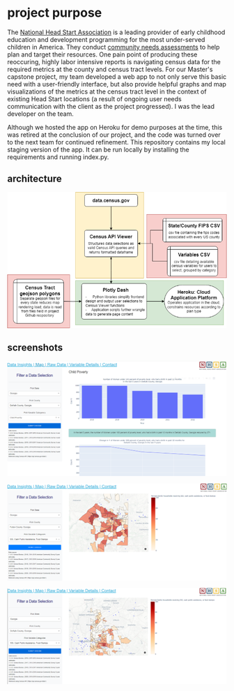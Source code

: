 # project purpose

The [National Head Start Association](https://nhsa.org/) is a leading provider of early childhood education and development programming for the most under-served children in America. They conduct [community needs assessments](https://eclkc.ohs.acf.hhs.gov/program-planning/article/community-assessment-matrix) to help plan and target their resources. One pain point of producing these reoccuring, highly labor intensive reports is navigating census data for the required metrics at the county and census tract levels. For our Master's capstone project, my team developed a web app to not only serve this basic need with a user-friendly interface, but also provide helpful graphs and map visualizations of the metrics at the census tract level in the context of existing Head Start locations (a result of ongoing user needs communication with the client as the project progressed). I was the lead developer on the team.

Although we hosted the app on Heroku for demo purposes at the time, this was retired at the conclusion of our project, and the code was turned over to the next team for continued refinement. This repository contains my local staging version of the app. It can be run locally by installing the requirements and running index.py.

## architecture
![alt text](https://github.com/kathryn-gb/capstone-NHSA-app/blob/main/assets/architecure_mock.png?raw=true)

## screenshots
![alt text](https://github.com/kathryn-gb/capstone-NHSA-app/blob/main/assets/grab1.png?raw=true)

![alt text](https://github.com/kathryn-gb/capstone-NHSA-app/blob/main/assets/grab2.png?raw=true)

![alt text](https://github.com/kathryn-gb/capstone-NHSA-app/blob/main/assets/grab3.png?raw=true)

